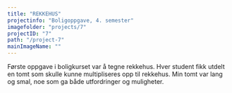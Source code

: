 ```yaml
---
title: "REKKEHUS"
projectinfo: "Boligoppgave, 4. semester"
imagefolder: "projects/7"
projectID: "7"
path: "/project-7"
mainImageName: ""
---
```


Første oppgave i boligkurset var å tegne rekkehus. Hver student fikk utdelt en tomt som skulle kunne multipliseres opp til rekkehus. Min tomt var lang og smal, noe som ga både utfordringer og muligheter.
